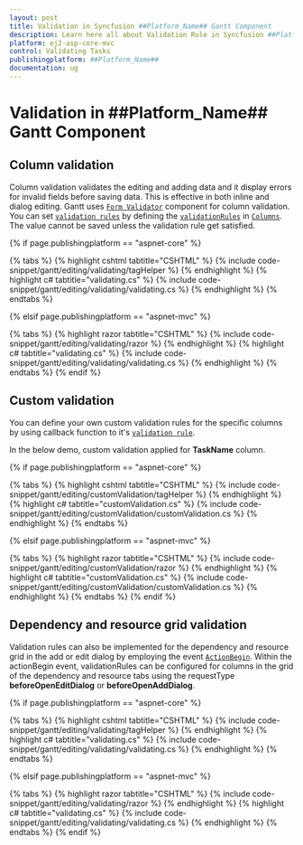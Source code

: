 ```yaml
---
layout: post
title: Validation in Syncfusion ##Platform_Name## Gantt Component
description: Learn here all about Validation Rule in Syncfusion ##Platform_Name## Gantt component of Syncfusion Essential JS 2 and more.
platform: ej2-asp-core-mvc
control: Validating Tasks
publishingplatform: ##Platform_Name##
documentation: ug
---
```


# Validation in ##Platform_Name## Gantt Component

## Column validation

Column validation validates the editing and adding data and it display errors for invalid fields before saving data. This is effective in both inline and dialog editing.
Gantt uses [`Form Validator`](https://ej2.syncfusion.com/documentation/form-validator) component for column validation. You can set [`validation rules`](https://ej2.syncfusion.com/documentation/form-validator/validation-rules) by defining the [`validationRules`](https://help.syncfusion.com/cr/aspnetcore-js2/Syncfusion.EJ2.Gantt.GanttColumn.html#Syncfusion_EJ2_Gantt_GanttColumn_ValidationRules) in [`Columns`](https://help.syncfusion.com/cr/aspnetcore-js2/Syncfusion.EJ2.Gantt.Gantt.html#Syncfusion_EJ2_Gantt_Gantt_Columns). The value cannot be saved unless the validation rule get satisfied.

{% if page.publishingplatform == "aspnet-core" %}

{% tabs %}
{% highlight cshtml tabtitle="CSHTML" %}
{% include code-snippet/gantt/editing/validating/tagHelper %}
{% endhighlight %}
{% highlight c# tabtitle="validating.cs" %}
{% include code-snippet/gantt/editing/validating/validating.cs %}
{% endhighlight %}
{% endtabs %}

{% elsif page.publishingplatform == "aspnet-mvc" %}

{% tabs %}
{% highlight razor tabtitle="CSHTML" %}
{% include code-snippet/gantt/editing/validating/razor %}
{% endhighlight %}
{% highlight c# tabtitle="validating.cs" %}
{% include code-snippet/gantt/editing/validating/validating.cs %}
{% endhighlight %}
{% endtabs %}
{% endif %}

## Custom validation

You can define your own custom validation rules for the specific columns by using callback function to it's [`validation rule`](https://ej2.syncfusion.com/documentation/form-validator/validation-rules#defining-custom-rules).

In the below demo, custom validation applied for **TaskName** column.

{% if page.publishingplatform == "aspnet-core" %}

{% tabs %}
{% highlight cshtml tabtitle="CSHTML" %}
{% include code-snippet/gantt/editing/customValidation/tagHelper %}
{% endhighlight %}
{% highlight c# tabtitle="customValidation.cs" %}
{% include code-snippet/gantt/editing/customValidation/customValidation.cs %}
{% endhighlight %}
{% endtabs %}

{% elsif page.publishingplatform == "aspnet-mvc" %}

{% tabs %}
{% highlight razor tabtitle="CSHTML" %}
{% include code-snippet/gantt/editing/customValidation/razor %}
{% endhighlight %}
{% highlight c# tabtitle="customValidation.cs" %}
{% include code-snippet/gantt/editing/customValidation/customValidation.cs %}
{% endhighlight %}
{% endtabs %}
{% endif %}

## Dependency and resource grid validation

Validation rules can also be implemented for the dependency and resource grid in the add or edit dialog by employing the event [`ActionBegin`](https://help.syncfusion.com/cr/aspnetcore-js2/Syncfusion.EJ2.Gantt.Gantt.html#Syncfusion_EJ2_Gantt_Gantt_ActionBegin).
Within the actionBegin event, validationRules can be configured for columns in the grid of the dependency and resource tabs using the requestType **beforeOpenEditDialog** or **beforeOpenAddDialog**.

{% if page.publishingplatform == "aspnet-core" %}

{% tabs %}
{% highlight cshtml tabtitle="CSHTML" %}
{% include code-snippet/gantt/editing/validating/tagHelper %}
{% endhighlight %}
{% highlight c# tabtitle="validating.cs" %}
{% include code-snippet/gantt/editing/validating/validating.cs %}
{% endhighlight %}
{% endtabs %}

{% elsif page.publishingplatform == "aspnet-mvc" %}

{% tabs %}
{% highlight razor tabtitle="CSHTML" %}
{% include code-snippet/gantt/editing/validating/razor %}
{% endhighlight %}
{% highlight c# tabtitle="validating.cs" %}
{% include code-snippet/gantt/editing/validating/validating.cs %}
{% endhighlight %}
{% endtabs %}
{% endif %}